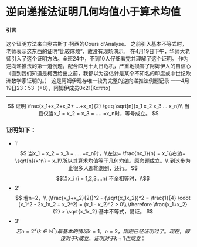 <script 
  src="https://cdn.bootcss.com/mathjax/2.7.5/MathJax.js?config=TeX-MML-AM_CHTML">
</script>
# 逆向递推法证明几何均值小于算术均值
#### 引言
这个证明方法来自奥古斯丁·柯西的Cours d'Analyse。
之前引入基本不等式时，老师表示这东西的证明“比较麻烦”，故没有现场演示。
在4月19日下午，华师大老师引入了这个证明方法。全班24中，不到10人仔细看完并理解了这个证明。
作为逆向递推法的第一道例题，配合四月十九日危机，严重地损害了阿姆伊人的自信心（直到我们知道是柯西给出之前，我都以为这估计是某个不知名的印度或中世纪欧洲数学家证明的。）
这是阿姆伊现存唯一较为完整的逆向递推法例题记录
——4月19日23：53（+8），阿姆伊成员0x21(Καππα)

---

$$
证明
\frac{x_1+x_2+x_3+ ...+x_n}{2} \geq \sqrt[n]{x_1 x_2 x_3 ... x_n}\\
当且仅当x_1 = x_2 = x_3 = .... =x_n时，等号成立。
$$
### 证明如下：

* 1' 
$$
当x_1 = x_2 = x_3 = .... =x_n时，\\左边= \frac{nx_1}{n} = x_1\\右边= \sqrt[n]{x^n} = x_1\\所以其算术均值等于几何均值。原命题成立。\\
到这步为止很多人都能想到，还行。
$$
$$当x_i (i = 1,2,3....n) 不全相等时，\\$$
* 2' 
$$
若n=2，\\
(\frac{x_1+x_2}{2})^2 - (\sqrt{x_1x_2})^2 = \frac{1}{4} \cdot (x_1^2 - 2x_1x_2 + x_2^2) = (x_1 - x_2)^2 > 0\\
\therefore \frac{x_1+x_2}{2} > \sqrt{x_1x_2}
基本不等式，易证。
$$
* 3'
$$
若n=2^k (k \in \mathbb{N}^*)
最基本的情况k=1，n=2，刚刚已经证明过了。
现在，假设对于k成立，证明对于k+1也成立：
$$